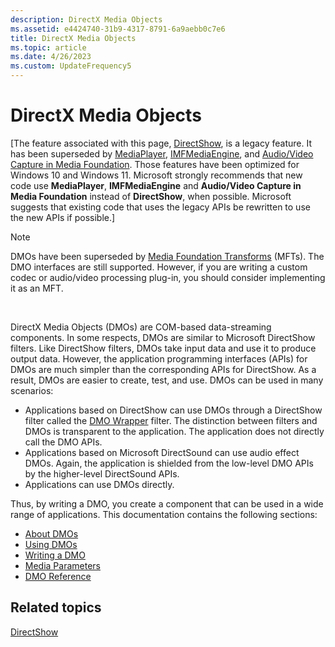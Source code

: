 ```yaml
---
description: DirectX Media Objects
ms.assetid: e4424740-31b9-4317-8791-6a9aebb0c7e6
title: DirectX Media Objects
ms.topic: article
ms.date: 4/26/2023
ms.custom: UpdateFrequency5
---
```


# DirectX Media Objects

\[The feature associated with this page, [DirectShow](/windows/win32/directshow/directshow), is a legacy feature. It has been superseded by [MediaPlayer](/uwp/api/Windows.Media.Playback.MediaPlayer), [IMFMediaEngine](/windows/win32/api/mfmediaengine/nn-mfmediaengine-imfmediaengine), and [Audio/Video Capture in Media Foundation](windows/win32/medfound/audio-video-capture-in-media-foundation). Those features have been optimized for Windows 10 and Windows 11. Microsoft strongly recommends that new code use **MediaPlayer**, **IMFMediaEngine** and **Audio/Video Capture in Media Foundation** instead of **DirectShow**, when possible. Microsoft suggests that existing code that uses the legacy APIs be rewritten to use the new APIs if possible.\]

> [!Note]  
> DMOs have been superseded by [Media Foundation Transforms](/windows/desktop/medfound/media-foundation-transforms) (MFTs). The DMO interfaces are still supported. However, if you are writing a custom codec or audio/video processing plug-in, you should consider implementing it as an MFT.

 

DirectX Media Objects (DMOs) are COM-based data-streaming components. In some respects, DMOs are similar to Microsoft DirectShow filters. Like DirectShow filters, DMOs take input data and use it to produce output data. However, the application programming interfaces (APIs) for DMOs are much simpler than the corresponding APIs for DirectShow. As a result, DMOs are easier to create, test, and use. DMOs can be used in many scenarios:

-   Applications based on DirectShow can use DMOs through a DirectShow filter called the [DMO Wrapper](dmo-wrapper-filter.md) filter. The distinction between filters and DMOs is transparent to the application. The application does not directly call the DMO APIs.
-   Applications based on Microsoft DirectSound can use audio effect DMOs. Again, the application is shielded from the low-level DMO APIs by the higher-level DirectSound APIs.
-   Applications can use DMOs directly.

Thus, by writing a DMO, you create a component that can be used in a wide range of applications. This documentation contains the following sections:

-   [About DMOs](about-dmos.md)
-   [Using DMOs](using-dmos.md)
-   [Writing a DMO](writing-a-dmo.md)
-   [Media Parameters](media-parameters.md)
-   [DMO Reference](dmo-reference.md)

## Related topics

<dl> <dt>

[DirectShow](directshow.md)
</dt> </dl>

 

 
